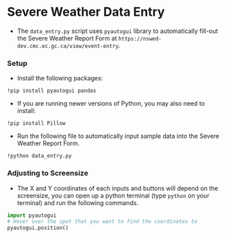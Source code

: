 # Severe Weather Data Entry

- The `data_entry.py` script uses `pyautogui` library to automatically fill-out the Severe Weather Report Form at `https://nswed-dev.cmc.ec.gc.ca/view/event-entry`.

### Setup

- Install the following packages:
```
!pip install pyautogui pandas
```
- If you are running newer versions of Python, you may also need to install:
```
!pip install Pillow
```

- Run the following file to automatically input sample data into the Severe Weather Report Form.
```
!python data_entry.py
```

### Adjusting to Screensize

- The X and Y coordinates of each inputs and buttons will depend on the screensize, you can open up a python terminal (type `python` on your terminal) and run the following commands.
```python
import pyautogui
# Hover over the spot that you want to find the coordinates to
pyautogui.position()
```
